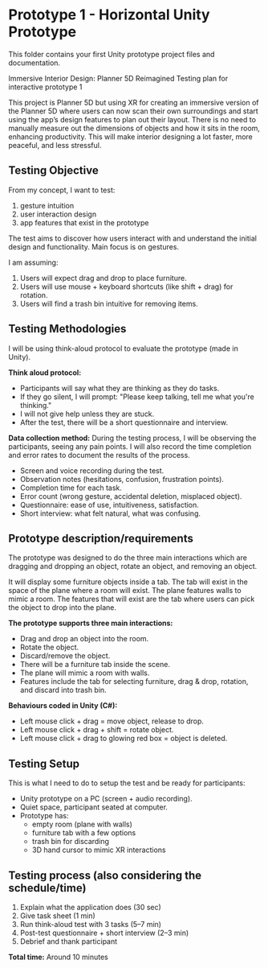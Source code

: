 # Prototype 1 - Horizontal Unity Prototype

This folder contains your first Unity prototype project files and documentation. 

Immersive Interior Design: Planner 5D Reimagined
Testing plan for interactive prototype 1

This project is Planner 5D but using XR for creating an immersive version of the Planner 5D where users can now scan their own surroundings and start using the app’s design features to plan out their layout. There is no need to manually measure out the dimensions of objects and how it sits in the room, enhancing productivity. This will make interior designing a lot faster, more peaceful, and less stressful.

## Testing Objective
From my concept, I want to test:
1. gesture intuition
2. user interaction design
3. app features that exist in the prototype

The test aims to discover how users interact with and understand the initial design and functionality. Main focus is on gestures.

I am assuming:
1. Users will expect drag and drop to place furniture.
2. Users will use mouse + keyboard shortcuts (like shift + drag) for rotation.
3. Users will find a trash bin intuitive for removing items.

## Testing Methodologies
I will be using think-aloud protocol to evaluate the prototype (made in Unity).

**Think aloud protocol:**
- Participants will say what they are thinking as they do tasks.
- If they go silent, I will prompt: "Please keep talking, tell me what you're thinking."
- I will not give help unless they are stuck.
- After the test, there will be a short questionnaire and interview.

**Data collection method:**
During the testing process, I will be observing the participants, seeing any pain points. I will also record the time completion and error rates to document the results of the process.
- Screen and voice recording during the test.
- Observation notes (hesitations, confusion, frustration points).
- Completion time for each task.
- Error count (wrong gesture, accidental deletion, misplaced object).
- Questionnaire: ease of use, intuitiveness, satisfaction.
- Short interview: what felt natural, what was confusing.

## Prototype description/requirements
The prototype was designed to do the three main interactions which are dragging and dropping an object, rotate an object, and removing an object.

It will display some furniture objects inside a tab. The tab will exist in the space of the plane where a room will exist. The plane features walls to mimic a room. The features that will exist are the tab where users can pick the object to drop into the plane.

**The prototype supports three main interactions:**
- Drag and drop an object into the room.
- Rotate the object.
- Discard/remove the object.
- There will be a furniture tab inside the scene.
- The plane will mimic a room with walls.
- Features include the tab for selecting furniture, drag & drop, rotation, and discard into trash bin.

**Behaviours coded in Unity (C#):**
- Left mouse click + drag = move object, release to drop.
- Left mouse click + drag + shift = rotate object.
- Left mouse click + drag to glowing red box = object is deleted.

## Testing Setup
This is what I need to do to setup the test and be ready for participants:
- Unity prototype on a PC (screen + audio recording).
- Quiet space, participant seated at computer.
- Prototype has:
  - empty room (plane with walls)
  - furniture tab with a few options
  - trash bin for discarding
  - 3D hand cursor to mimic XR interactions

## Testing process (also considering the schedule/time)
1. Explain what the application does (30 sec)
2. Give task sheet (1 min)
3. Run think-aloud test with 3 tasks (5–7 min)
4. Post-test questionnaire + short interview (2–3 min)
5. Debrief and thank participant

**Total time:** Around 10 minutes
